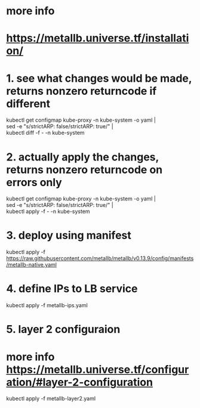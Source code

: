 # more info
# https://metallb.universe.tf/installation/

# 1. see what changes would be made, returns nonzero returncode if different
kubectl get configmap kube-proxy -n kube-system -o yaml | \
sed -e "s/strictARP: false/strictARP: true/" | \
kubectl diff -f - -n kube-system

# 2. actually apply the changes, returns nonzero returncode on errors only
kubectl get configmap kube-proxy -n kube-system -o yaml | \
sed -e "s/strictARP: false/strictARP: true/" | \
kubectl apply -f - -n kube-system

# 3. deploy using manifest
kubectl apply -f https://raw.githubusercontent.com/metallb/metallb/v0.13.9/config/manifests/metallb-native.yaml

# 4. define IPs to LB service
kubectl apply -f metallb-ips.yaml

# 5. layer 2 configuraion
# more info https://metallb.universe.tf/configuration/#layer-2-configuration
kubectl apply -f metallb-layer2.yaml